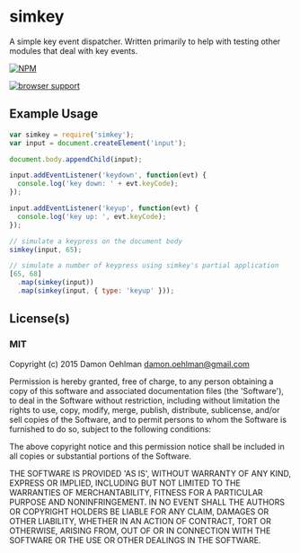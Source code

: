 # simkey

A simple key event dispatcher.  Written primarily to help with testing
other modules that deal with key events.


[![NPM](https://nodei.co/npm/simkey.png)](https://nodei.co/npm/simkey/)


[![browser support](https://ci.testling.com/DamonOehlman/simkey.png)](https://ci.testling.com/DamonOehlman/simkey)



## Example Usage

```js
var simkey = require('simkey');
var input = document.createElement('input');

document.body.appendChild(input);

input.addEventListener('keydown', function(evt) {
  console.log('key down: ' + evt.keyCode);
});

input.addEventListener('keyup', function(evt) {
  console.log('key up: ', evt.keyCode);
});

// simulate a keypress on the document body
simkey(input, 65);

// simulate a number of keypress using simkey's partial application
[65, 68]
  .map(simkey(input))
  .map(simkey(input, { type: 'keyup' }));
```

## License(s)

### MIT

Copyright (c) 2015 Damon Oehlman <damon.oehlman@gmail.com>

Permission is hereby granted, free of charge, to any person obtaining
a copy of this software and associated documentation files (the
'Software'), to deal in the Software without restriction, including
without limitation the rights to use, copy, modify, merge, publish,
distribute, sublicense, and/or sell copies of the Software, and to
permit persons to whom the Software is furnished to do so, subject to
the following conditions:

The above copyright notice and this permission notice shall be
included in all copies or substantial portions of the Software.

THE SOFTWARE IS PROVIDED 'AS IS', WITHOUT WARRANTY OF ANY KIND,
EXPRESS OR IMPLIED, INCLUDING BUT NOT LIMITED TO THE WARRANTIES OF
MERCHANTABILITY, FITNESS FOR A PARTICULAR PURPOSE AND NONINFRINGEMENT.
IN NO EVENT SHALL THE AUTHORS OR COPYRIGHT HOLDERS BE LIABLE FOR ANY
CLAIM, DAMAGES OR OTHER LIABILITY, WHETHER IN AN ACTION OF CONTRACT,
TORT OR OTHERWISE, ARISING FROM, OUT OF OR IN CONNECTION WITH THE
SOFTWARE OR THE USE OR OTHER DEALINGS IN THE SOFTWARE.
